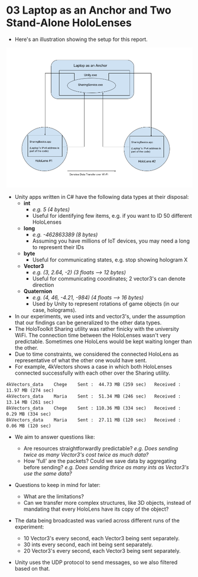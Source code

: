 # 03 Laptop as an Anchor and Two Stand-Alone HoloLenses

* Here's an illustration showing the setup for this report.

![Laptop-As-Anchor](https://github.com/dchege711/Augmented_Reality/blob/master/Images/Laptop_as_Anchor.png)

* Unity apps written in C# have the following data types at their disposal:
    * **int**
        * *e.g. 5 (4 bytes)*
        * Useful for identifying few items, e.g. if you want to ID 50 different HoloLenses
    * **long**
        * *e.g. -462863389 (8 bytes)*
        * Assuming you have millions of IoT devices, you may need a long to represent their IDs
    * **byte**
        * Useful for communicating states, e.g. stop showing hologram X
    * **Vector3**
        * *e.g. (3, 2.64, -2) (3 floats --> 12 bytes)*
        * Useful for communicating coordinates; 2 vector3's can denote direction
    * **Quaternion**
        * *e.g. (4, 46, -4.21, -984) (4 floats --> 16 bytes)*
        * Used by Unity to represent rotations of game objects (in our case, holograms).
* In our experiments, we used ints and vector3's, under the assumption that our findings can be generalized to the other data types.
* The HoloToolkit Sharing utility was rather finicky with the university WiFi. The connection time between the HoloLenses wasn't very predictable. Sometimes one HoloLens would be kept waiting longer than the other.
* Due to time constraints, we considered the connected HoloLens as representative of what the other one would have sent.
* For example, 4kVectors shows a case in which both HoloLenses connected successfully with each other over the Sharing utility.
```shell
4kVectors_data    Chege    Sent :  44.73 MB (259 sec)   Received :  11.97 MB (274 sec)
4kVectors_data    Maria    Sent :  51.34 MB (246 sec)   Received :  13.14 MB (261 sec)
8kVectors_data    Chege    Sent : 110.36 MB (334 sec)   Received :   0.29 MB (334 sec)
8kVectors_data    Maria    Sent :  27.11 MB (120 sec)   Received :   0.06 MB (120 sec)
```


* We aim to answer questions like:
    * Are resources straightforwardly predictable? *e.g. Does sending twice as many Vector3's cost twice as much data?*
    * How 'full' are the packets? Could we save data by aggregating before sending? *e.g. Does sending thrice as many ints as Vector3's use the same data?*

* Questions to keep in mind for later:
    * What are the limitations?
    * Can we transfer more complex structures, like 3D objects, instead of mandating that every HoloLens have its copy of the object?

* The data being broadcasted was varied across different runs of the experiment:
    * 10 Vector3's every second, each Vector3 being sent separately.
    * 30 ints every second, each int being sent separately.
    * 20 Vector3's every second, each Vector3 being sent separately.

* Unity uses the UDP protocol to send messages, so we also filtered based on that.

